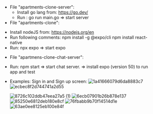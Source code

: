 - File "apartments-clone-server":
  + Install go lang from: https://go.dev/
  + Run : go run main.go => start server
-   File "apartments-clone":
  + Install nodeJS from: https://nodejs.org/en
  + Run following comments:
      npm install -g @expo/cli
      npm install react-native
  + Run: npx expo => start expo
-   File "apartmens-clone-chat-server":
  + Run: npm start => start chat server.
=> install expo (version 50) to run app and test

- Examples:
  Sign in and Sign up screen:
  ![1a41666079d6da8883c7](https://github.com/user-attachments/assets/163dde6e-fce4-469c-a640-81f50fd8c163)
  ![ecbec8f2d744741a2d55](https://github.com/user-attachments/assets/ea2ad8ad-4bbe-4380-acb1-2d736e3e824e)
  
  ![8726c102ddb47eea27a5 (1)](https://github.com/user-attachments/assets/6fd47eb4-8bb9-4da8-bfa0-1dcd4e78ab60)
  ![6ecb07901b26b878e137](https://github.com/user-attachments/assets/539e84eb-f1ce-4d1c-a1d1-0b6345dc0a72)
  ![85250e6812deb180e8cf](https://github.com/user-attachments/assets/fbb14f79-46d5-4f7c-8181-cbf3cfca4cb2)
  ![76fbabb9b70f14514d1e](https://github.com/user-attachments/assets/ca15db02-17fa-44e8-9456-f365e050c816)
  ![63ae0ee8125eb100e84f](https://github.com/user-attachments/assets/8ebd35d4-1f2b-4bac-b8b6-671da9362a03)





